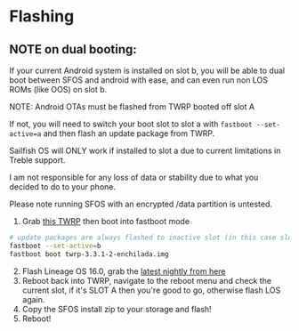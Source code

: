 # Flashing

## NOTE on dual booting:

If your current Android system is installed on slot b, you will be able to dual boot between SFOS and android with ease, and can even run non LOS ROMs (like OOS) on slot b.

NOTE: Android OTAs must be flashed from TWRP booted off slot A

If not, you will need to switch your boot slot to slot a with `fastboot --set-active=a` and then flash an update package from TWRP.

Sailfish OS will ONLY work if installed to slot a due to current limitations in Treble support.

I am not responsible for any loss of data or stability due to what you decided to do to your phone.

Please note running SFOS with an encrypted /data partition is untested.

1. Grab [this TWRP](https://dl.twrp.me/enchilada/twrp-3.3.1-2-enchilada.img.html) then boot into fastboot mode
```sh
# update packages are always flashed to inactive slot (in this case slot_a)
fastboot --set-active=b
fastboot boot twrp-3.3.1-2-enchilada.img
```
2. Flash Lineage OS 16.0, grab the [latest nightly from here](https://wiki.lineageos.org/devices/enchilada/)
3. Reboot back into TWRP, navigate to the reboot menu and check the current slot, if it's SLOT A then you're good to go, otherwise flash LOS again.
4. Copy the SFOS install zip to your storage and flash!
5. Reboot!